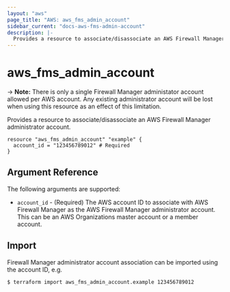 ```yaml
---
layout: "aws"
page_title: "AWS: aws_fms_admin_account"
sidebar_current: "docs-aws-fms-admin-account"
description: |-
  Provides a resource to associate/disassociate an AWS Firewall Manager administrator account
---
```


# aws_fms_admin_account

-> **Note:** There is only a single Firewall Manager administator account allowed per AWS account. Any existing administrator account will be lost when using this resource as an effect of this limitation.

Provides a resource to associate/disassociate an AWS Firewall Manager administrator account.

```hcl
resource "aws_fms_admin_account" "example" {
  account_id = "123456789012" # Required
}
```

## Argument Reference

The following arguments are supported:

* `account_id` - (Required) The AWS account ID to associate with AWS Firewall Manager as the AWS Firewall Manager administrator account. This can be an AWS Organizations master account or a member account.

## Import

Firewall Manager administrator account association can be imported using the account ID, e.g.

```
$ terraform import aws_fms_admin_account.example 123456789012
```
